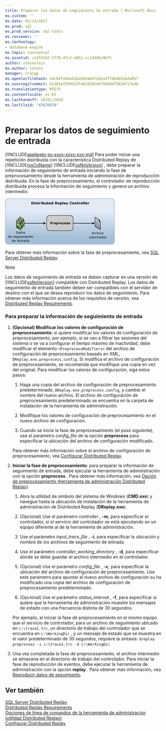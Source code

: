 ```yaml
---
title: Preparar los datos de seguimiento de entrada | Microsoft Docs
ms.custom: ''
ms.date: 03/14/2017
ms.prod: sql
ms.prod_service: sql-tools
ms.reviewer: ''
ms.technology:
- database-engine
ms.topic: conceptual
ms.assetid: c14fd3d2-5770-47c2-a851-cc13ddbc9bf5
author: stevestein
ms.author: sstein
manager: craigg
ms.openlocfilehash: 54cb4fe84a416a945ab9fdd2a3ffdb4d2ebda057
ms.sourcegitcommit: 61381ef939415fe019285def9450d7583df1fed0
ms.translationtype: MTE75
ms.contentlocale: es-ES
ms.lasthandoff: 10/01/2018
ms.locfileid: "47676670"
---
```

# <a name="prepare-the-input-trace-data"></a>Preparar los datos de seguimiento de entrada
[!INCLUDE[appliesto-ss-xxxx-xxxx-xxx-md](../../includes/appliesto-ss-xxxx-xxxx-xxx-md.md)]
  Para poder iniciar una repetición distribuida con la característica Distributed Replay de [!INCLUDE[msCoName](../../includes/msconame-md.md)] [!INCLUDE[ssNoVersion](../../includes/ssnoversion-md.md)] , debe preparar la información de seguimiento de entrada iniciando la fase de preprocesamiento desde la herramienta de administración de reproducción distribuida. En la fase de preprocesamiento, el controlador de reproducción distribuida procesa la información de seguimiento y genera un archivo intermedio:  
  
 ![Fase de preproceso de Distributed replay](../../tools/distributed-replay/media/preprocess.gif "fase de preproceso de Distributed replay")  
  
 Para obtener más información sobre la fase de preprocesamiento, vea [SQL Server Distributed Replay](../../tools/distributed-replay/sql-server-distributed-replay.md).  
  
> [!NOTE]  
>  Los datos de seguimiento de entrada se deben capturar en una versión de [!INCLUDE[ssNoVersion](../../includes/ssnoversion-md.md)] compatible con Distributed Replay. Los datos de seguimiento de entrada también deben ser compatibles con el servidor de destino con el que se desea reproducir los datos de seguimiento. Para obtener más información acerca de los requisitos de versión, vea [Distributed Replay Requirements](../../tools/distributed-replay/distributed-replay-requirements.md).  
  
### <a name="to-prepare-the-input-trace-data"></a>Para preparar la información de seguimiento de entrada  
  
1.  **(Opcional) Modificar los valores de configuración de preprocesamiento:** si quiere modificar los valores de configuración de preprocesamiento, por ejemplo, si se van a filtrar las sesiones del sistema o se va a configurar el tiempo máximo de inactividad, debe modificar el elemento `<PreprocessModifiers>` del archivo de configuración de preprocesamiento basado en XML, `DReplay.exe.preprocess.config`. Si modifica el archivo de configuración de preprocesamiento, se recomienda que modifique una copia en vez del original. Para modificar los valores de configuración, siga estos pasos:  
  
    1.  Haga una copia del archivo de configuración de preprocesamiento predeterminado, `DReplay.exe.preprocess.config`, y cambie el nombre del nuevo archivo. El archivo de configuración de preprocesamiento predeterminado se encuentra en la carpeta de instalación de la herramienta de administración.  
  
    2.  Modifique los valores de configuración de preprocesamiento en el nuevo archivo de configuración.  
  
    3.  Cuando se inicie la fase de preprocesamiento (el paso siguiente), use el parámetro *config_file* de la opción **preprocess** para especificar la ubicación del archivo de configuración modificado.  
  
     Para obtener más información sobre el archivo de configuración de preprocesamiento, vea [Configurar Distributed Replay](../../tools/distributed-replay/configure-distributed-replay.md).  
  
2.  **Iniciar la fase de preprocesamiento**: para preparar la información de seguimiento de entrada, debe ejecutar la herramienta de administración con la opción **preprocess** . Para obtener más información, vea [Opción de preprocesamiento &#40;herramienta de administración Distributed Replay&#41;](../../tools/distributed-replay/preprocess-option-distributed-replay-administration-tool.md).  
  
    1.  Abra la utilidad de símbolo del sistema de Windows (**CMD.exe**) y navegue hasta la ubicación de instalación de la herramienta de administración de Distributed Replay (**DReplay.exe**).  
  
    2.  (Opcional) Use el parámetro *controller* , **-m**, para especificar el controlador, si el servicio del controlador se está ejecutando en un equipo diferente al de la herramienta de administración.  
  
    3.  Use el parámetro *input_trace_file* , **-i**, para especificar la ubicación y nombre de los archivos de seguimiento de entrada.  
  
    4.  Use el parámetro *controller_working_directory* , **-d**, para especificar dónde se debe guardar el archivo intermedio en el controlador.  
  
    5.  (Opcional) Use el parámetro *config_file* , **-c**, para especificar la ubicación del archivo de configuración de preprocesamiento. Use este parámetro para apuntar al nuevo archivo de configuración su ha modificado una copia del archivo de configuración de preprocesamiento predeterminado.  
  
    6.  (Opcional) Use el parámetro *status_interval* , **-f**, para especificar si quiere que la herramienta de administración muestre los mensajes de estado con una frecuencia distinta de 30 segundos.  
  
     Por ejemplo, al iniciar la fase de preprocesamiento en el mismo equipo que el servicio de controlador, para un archivo de seguimiento ubicado en `c:\trace1.trc`, un directorio de trabajo del controlador que se encuentra en `c:\WorkingDir` , y un mensaje de estado que se muestra en el valor predeterminado de 30 segundos, requiere la sintaxis: `dreplay preprocess -i c:\trace1.trc -d c:\WorkingDir`  
  
3.  Una vez completada la fase de preprocesamiento, el archivo intermedio se almacena en el directorio de trabajo del controlador. Para iniciar la fase de reproducción de eventos, debe ejecutar la herramienta de administración con la opción **replay** . Para obtener más información, vea [Reproducir datos de seguimiento](../../tools/distributed-replay/replay-trace-data.md).  
  
## <a name="see-also"></a>Ver también  
 [SQL Server Distributed Replay](../../tools/distributed-replay/sql-server-distributed-replay.md)   
 [Distributed Replay Requirements](../../tools/distributed-replay/distributed-replay-requirements.md)   
 [Opciones de línea de comandos de la herramienta de administración &#40;utilidad Distributed Replay&#41;](../../tools/distributed-replay/administration-tool-command-line-options-distributed-replay-utility.md)   
 [Configurar Distributed Replay](../../tools/distributed-replay/configure-distributed-replay.md)  
  
  

